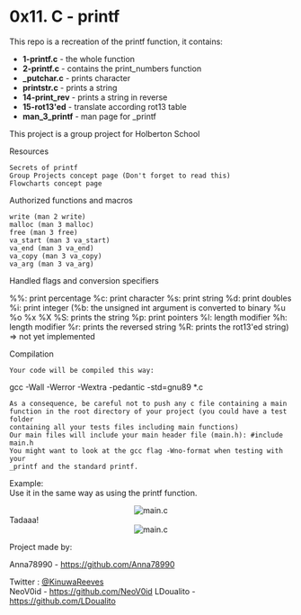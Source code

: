 <h1>0x11. C - printf</h1>
<style>
img {
    style = "margin: auto;
    display: block;
    }
div {
    text-align: center;
    }
</style>
This repo is a recreation of the printf function, it contains:

- <b>1-printf.c</b> - the whole function
- <b>2-printf.c</b> - contains the print_numbers function
- <b>_putchar.c</b> - prints character
- <b>printstr.c</b> - prints a string
- <b>14-print_rev</b> - prints a string in reverse
- <b>15-rot13'ed</b> - translate according rot13 table
- <b>man_3_printf</b> - man page for _printf

This project is a group project for Holberton School

Resources

    Secrets of printf
    Group Projects concept page (Don't forget to read this)
    Flowcharts concept page

Authorized functions and macros

    write (man 2 write)
    malloc (man 3 malloc)
    free (man 3 free)
    va_start (man 3 va_start)
    va_end (man 3 va_end)
    va_copy (man 3 va_copy)
    va_arg (man 3 va_arg)

Handled flags and conversion specifiers

%%: print percentage
%c: print character
%s: print string
%d: print doubles
%i: print integer
(%b: the unsigned int argument is converted to binary
%u
%o
%x
%X
%S: prints the string
%p: print pointers
%l: length modifier
%h: length modifier
%r: prints the reversed string
%R: prints the rot13'ed string) => not yet implemented

Compilation

    Your code will be compiled this way:

gcc -Wall -Werror -Wextra -pedantic -std=gnu89 *.c

    As a consequence, be careful not to push any c file containing a main
    function in the root directory of your project (you could have a test folder
    containing all your tests files including main functions)
    Our main files will include your main header file (main.h): #include main.h
    You might want to look at the gcc flag -Wno-format when testing with your
    _printf and the standard printf.

Example:<br>
Use it in the same way as using the printf function.
<div>
    <img src="https://i.postimg.cc/K8F215Zn/Capture-d-e-cran-2023-06-19-a-10-02-18.png" alt="main.c">
</div>
Tadaaa!
<div>
    <img src="https://i.postimg.cc/2S9tFdQb/Capture-d-e-cran-2023-06-19-a-09-22-20.png" alt="main.c">
</div>

Project made by:

Anna78990 - https://github.com/Anna78990

Twitter : <a href="https://twitter.com/KinuwaReeves?ref_src=twsrc%5Etfw" class="twitter-follow-button" data-size="large" data-lang="en" data-show-count="false"> @KinuwaReeves</a><br>
NeoV0id   - https://github.com/NeoV0id
LDoualito - https://github.com/LDoualito
